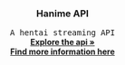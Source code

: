 <p align="center">

  <h3 align="center">Hanime API</h3>

  <p align="center">
    <samp>A hentai streaming API</samp>
    <br />
    <a href="#routes"><strong>Explore the api »</strong></a>
    <br />
    <a href="https://api-services-mocha.vercel.app"><strong>Find more information here</strong></a>
  </p>
</p>
